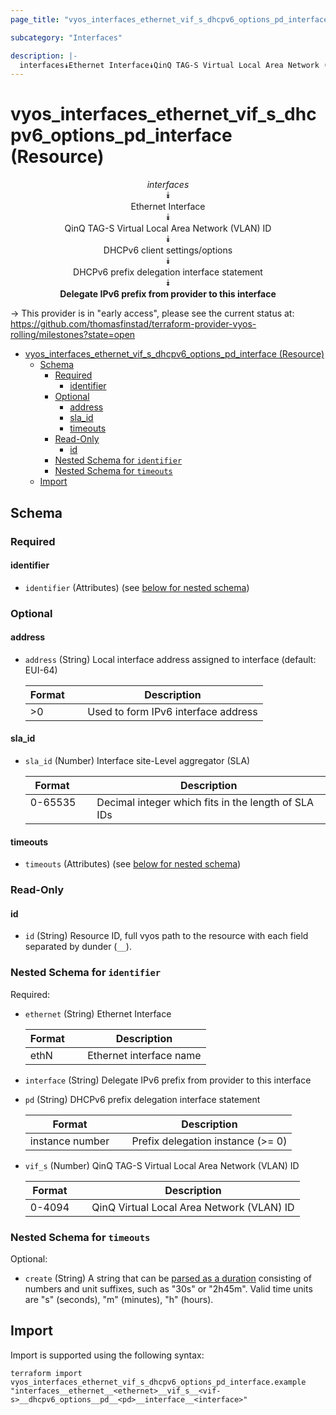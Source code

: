 ```yaml
---
page_title: "vyos_interfaces_ethernet_vif_s_dhcpv6_options_pd_interface Resource - vyos"

subcategory: "Interfaces"

description: |-
  interfaces⯯Ethernet Interface⯯QinQ TAG-S Virtual Local Area Network (VLAN) ID⯯DHCPv6 client settings/options⯯DHCPv6 prefix delegation interface statement⯯Delegate IPv6 prefix from provider to this interface
---
```


# vyos_interfaces_ethernet_vif_s_dhcpv6_options_pd_interface (Resource)
<center>


*interfaces*  
⯯  
Ethernet Interface  
⯯  
QinQ TAG-S Virtual Local Area Network (VLAN) ID  
⯯  
DHCPv6 client settings/options  
⯯  
DHCPv6 prefix delegation interface statement  
⯯  
**Delegate IPv6 prefix from provider to this interface**


</center>

-> This provider is in "early access", please see the current status at: https://github.com/thomasfinstad/terraform-provider-vyos-rolling/milestones?state=open

<!--TOC-->

- [vyos_interfaces_ethernet_vif_s_dhcpv6_options_pd_interface (Resource)](#vyos_interfaces_ethernet_vif_s_dhcpv6_options_pd_interface-resource)
  - [Schema](#schema)
    - [Required](#required)
      - [identifier](#identifier)
    - [Optional](#optional)
      - [address](#address)
      - [sla_id](#sla_id)
      - [timeouts](#timeouts)
    - [Read-Only](#read-only)
      - [id](#id)
    - [Nested Schema for `identifier`](#nested-schema-for-identifier)
    - [Nested Schema for `timeouts`](#nested-schema-for-timeouts)
  - [Import](#import)

<!--TOC-->

<!-- schema generated by tfplugindocs -->
## Schema

### Required

#### identifier
- `identifier` (Attributes) (see [below for nested schema](#nestedatt--identifier))

### Optional

#### address
- `address` (String) Local interface address assigned to interface (default: EUI-64)

    |  Format  &emsp;|  Description                          |
    |----------|---------------------------------------|
    |  &gt;0      &emsp;|  Used to form IPv6 interface address  |
#### sla_id
- `sla_id` (Number) Interface site-Level aggregator (SLA)

    |  Format   &emsp;|  Description                                          |
    |-----------|-------------------------------------------------------|
    |  0-65535  &emsp;|  Decimal integer which fits in the length of SLA IDs  |
#### timeouts
- `timeouts` (Attributes) (see [below for nested schema](#nestedatt--timeouts))

### Read-Only

#### id
- `id` (String) Resource ID, full vyos path to the resource with each field separated by dunder (`__`).

<a id="nestedatt--identifier"></a>
### Nested Schema for `identifier`

Required:

- `ethernet` (String) Ethernet Interface

    |  Format  &emsp;|  Description              |
    |----------|---------------------------|
    |  ethN    &emsp;|  Ethernet interface name  |
- `interface` (String) Delegate IPv6 prefix from provider to this interface
- `pd` (String) DHCPv6 prefix delegation interface statement

    |  Format           &emsp;|  Description                        |
    |-------------------|-------------------------------------|
    |  instance number  &emsp;|  Prefix delegation instance (&gt;= 0)  |
- `vif_s` (Number) QinQ TAG-S Virtual Local Area Network (VLAN) ID

    |  Format  &emsp;|  Description                                |
    |----------|---------------------------------------------|
    |  0-4094  &emsp;|  QinQ Virtual Local Area Network (VLAN) ID  |


<a id="nestedatt--timeouts"></a>
### Nested Schema for `timeouts`

Optional:

- `create` (String) A string that can be [parsed as a duration](https://pkg.go.dev/time#ParseDuration) consisting of numbers and unit suffixes, such as &#34;30s&#34; or &#34;2h45m&#34;. Valid time units are &#34;s&#34; (seconds), &#34;m&#34; (minutes), &#34;h&#34; (hours).

## Import

Import is supported using the following syntax:

```shell
terraform import vyos_interfaces_ethernet_vif_s_dhcpv6_options_pd_interface.example "interfaces__ethernet__<ethernet>__vif_s__<vif-s>__dhcpv6_options__pd__<pd>__interface__<interface>"
```
